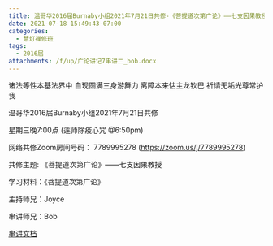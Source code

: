 ```yaml
---
title: 温哥华2016届Burnaby小组2021年7月21日共修-《菩提道次第广论》——七支因果教授（二）
date: 2021-07-18 15:49:43-07:00
categories:
  - 慧灯禅修班
tags:
  - 2016届
attachments: /f/up/广论讲记7串讲二_bob.docx
---
```

诸法等性本基法界中 自现圆满三身游舞力 离障本来怙主龙钦巴 祈请无垢光尊常护我

温哥华2016届Burnaby小组2021年7月21日共修 

星期三晚7:00点 (莲师除疫心咒 @6:50pm)

网络共修Zoom房间号码： 7789995278 (<https://zoom.us/j/7789995278>)

共修主题: 《菩提道次第广论》——七支因果教授

学习材料：《菩提道次第广论》


主持师兄：Joyce 

串讲师兄：Bob

[串讲文档](https://hdvblob.blob.core.windows.net/hdv/f/up/广论讲记7串讲二_bob.docx)